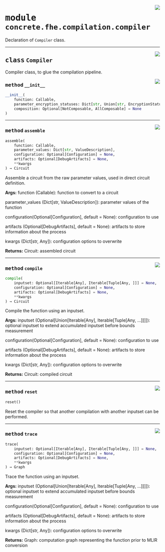 <!-- markdownlint-disable -->

<a href="../../frontends/concrete-python/concrete/fhe/compilation/compiler.py#L0"><img align="right" style="float:right;" src="https://img.shields.io/badge/-source-cccccc?style=flat-square"></a>

# <kbd>module</kbd> `concrete.fhe.compilation.compiler`
Declaration of `Compiler` class. 



---

<a href="../../frontends/concrete-python/concrete/fhe/compilation/compiler.py#L25"><img align="right" style="float:right;" src="https://img.shields.io/badge/-source-cccccc?style=flat-square"></a>

## <kbd>class</kbd> `Compiler`
Compiler class, to glue the compilation pipeline. 

<a href="../../frontends/concrete-python/concrete/fhe/compilation/compiler.py#L85"><img align="right" style="float:right;" src="https://img.shields.io/badge/-source-cccccc?style=flat-square"></a>

### <kbd>method</kbd> `__init__`

```python
__init__(
    function: Callable,
    parameter_encryption_statuses: Dict[str, Union[str, EncryptionStatus]],
    composition: Optional[NotComposable, AllComposable] = None
)
```








---

<a href="../../frontends/concrete-python/concrete/fhe/compilation/compiler.py#L33"><img align="right" style="float:right;" src="https://img.shields.io/badge/-source-cccccc?style=flat-square"></a>

### <kbd>method</kbd> `assemble`

```python
assemble(
    function: Callable,
    parameter_values: Dict[str, ValueDescription],
    configuration: Optional[Configuration] = None,
    artifacts: Optional[DebugArtifacts] = None,
    **kwargs
) → Circuit
```

Assemble a circuit from the raw parameter values, used in direct circuit definition. 



**Args:**
  function (Callable):  function to convert to a circuit 

 parameter_values (Dict[str, ValueDescription]):  parameter values of the function 

 configuration(Optional[Configuration], default = None):  configuration to use 

 artifacts (Optional[DebugArtifacts], default = None):  artifacts to store information about the process 

 kwargs (Dict[str, Any]):  configuration options to overwrite 



**Returns:**
  Circuit:  assembled circuit 

---

<a href="../../frontends/concrete-python/concrete/fhe/compilation/compiler.py#L164"><img align="right" style="float:right;" src="https://img.shields.io/badge/-source-cccccc?style=flat-square"></a>

### <kbd>method</kbd> `compile`

```python
compile(
    inputset: Optional[Iterable[Any], Iterable[Tuple[Any, ]]] = None,
    configuration: Optional[Configuration] = None,
    artifacts: Optional[DebugArtifacts] = None,
    **kwargs
) → Circuit
```

Compile the function using an inputset. 



**Args:**
  inputset (Optional[Union[Iterable[Any], Iterable[Tuple[Any, ...]]]]):  optional inputset to extend accumulated inputset before bounds measurement 

 configuration(Optional[Configuration], default = None):  configuration to use 

 artifacts (Optional[DebugArtifacts], default = None):  artifacts to store information about the process 

 kwargs (Dict[str, Any]):  configuration options to overwrite 



**Returns:**
  Circuit:  compiled circuit 

---

<a href="../../frontends/concrete-python/concrete/fhe/compilation/compiler.py#L210"><img align="right" style="float:right;" src="https://img.shields.io/badge/-source-cccccc?style=flat-square"></a>

### <kbd>method</kbd> `reset`

```python
reset()
```

Reset the compiler so that another compilation with another inputset can be performed. 

---

<a href="../../frontends/concrete-python/concrete/fhe/compilation/compiler.py#L118"><img align="right" style="float:right;" src="https://img.shields.io/badge/-source-cccccc?style=flat-square"></a>

### <kbd>method</kbd> `trace`

```python
trace(
    inputset: Optional[Iterable[Any], Iterable[Tuple[Any, ]]] = None,
    configuration: Optional[Configuration] = None,
    artifacts: Optional[DebugArtifacts] = None,
    **kwargs
) → Graph
```

Trace the function using an inputset. 



**Args:**
  inputset (Optional[Union[Iterable[Any], Iterable[Tuple[Any, ...]]]]):  optional inputset to extend accumulated inputset before bounds measurement 

 configuration(Optional[Configuration], default = None):  configuration to use 

 artifacts (Optional[DebugArtifacts], default = None):  artifacts to store information about the process 

 kwargs (Dict[str, Any]):  configuration options to overwrite 



**Returns:**
  Graph:  computation graph representing the function prior to MLIR conversion 


